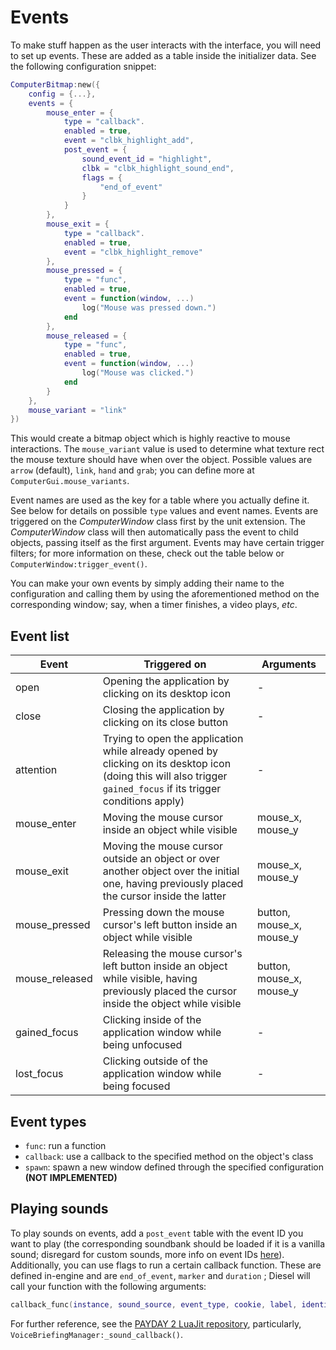 # Events
To make stuff happen as the user interacts with the interface, you will need to set up events. These are added as a table inside the initializer data. See the following configuration snippet:
```lua
ComputerBitmap:new({
    config = {...},
    events = {
        mouse_enter = {
            type = "callback".
            enabled = true,
            event = "clbk_highlight_add",
            post_event = {
                sound_event_id = "highlight",
                clbk = "clbk_highlight_sound_end",
                flags = {
                    "end_of_event"
                }
            }
        },
        mouse_exit = {
            type = "callback".
            enabled = true,
            event = "clbk_highlight_remove"
        },
        mouse_pressed = {
            type = "func",
            enabled = true,
            event = function(window, ...)
                log("Mouse was pressed down.")
            end
        },
        mouse_released = {
            type = "func",
            enabled = true,
            event = function(window, ...)
                log("Mouse was clicked.")
            end
        }
    },
    mouse_variant = "link"
})
```
This would create a bitmap object which is highly reactive to mouse interactions. The `mouse_variant` value is used to determine what texture rect the mouse texture should have when over the object.  Possible values are `arrow` (default), `link`, `hand` and `grab`; you can define more at `ComputerGui.mouse_variants`.

Event names are used as the key for a table where you actually define it. See below for details on possible `type` values and event names. Events are triggered on the *ComputerWindow* class first by the unit extension. The *ComputerWindow* class will then automatically pass the event to child objects, passing itself as the first argument. Events may have certain trigger filters; for more information on these, check out the table below or `ComputerWindow:trigger_event()`. 

You can make your own events by simply adding their name to the configuration and calling them by using the aforementioned method on the corresponding window; say, when a timer finishes, a video plays, *etc*. 

## Event list

| Event | Triggered on | Arguments |
| ----------- | ----------- | -------- |
| open | Opening the application by clicking on its desktop icon | - |
| close | Closing the application by clicking on its close button | - |
| attention | Trying to open the application while already opened by clicking on its desktop icon (doing this will also trigger `gained_focus` if its trigger conditions apply) | - |
| mouse_enter | Moving the mouse cursor inside an object while visible | mouse_x, mouse_y |
| mouse_exit | Moving the mouse cursor outside an object or over another object over the initial one, having previously placed the cursor inside the latter | mouse_x, mouse_y |
| mouse_pressed | Pressing down the mouse cursor's left button inside an object while visible | button, mouse_x, mouse_y |
| mouse_released | Releasing the mouse cursor's left button inside an object while visible, having previously placed the cursor inside the object while visible | button, mouse_x, mouse_y |
| gained_focus | Clicking inside of the application window while being unfocused | - |
| lost_focus | Clicking outside of the application window while being focused | - |

## Event types
* `func`: run a function
* `callback`: use a callback to the specified method on the object's class
* `spawn`: spawn a new window defined through the specified configuration **(NOT IMPLEMENTED)**

## Playing sounds
To play sounds on events, add a `post_event` table with the event ID you want to play (the corresponding soundbank should be loaded if it is a vanilla sound; disregard for custom sounds, more info on event IDs [here](https://modworkshop.net/mod/53326)). Additionally, you can use flags to run a certain callback function. These are defined in-engine and are `end_of_event`, `marker` and `duration` ; Diesel will call your function with the following arguments:
```lua
callback_func(instance, sound_source, event_type, cookie, label, identifier, position)
```
For further reference, see the [PAYDAY 2 LuaJit repository](https://github.com/steam-test1/Payday-2-LuaJIT-Complete), particularly, `VoiceBriefingManager:_sound_callback()`.